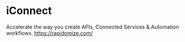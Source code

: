 # iConnect

Accelerate the way you create APIs, Connected Services & Automation workflows.
https://rapidomize.com/

